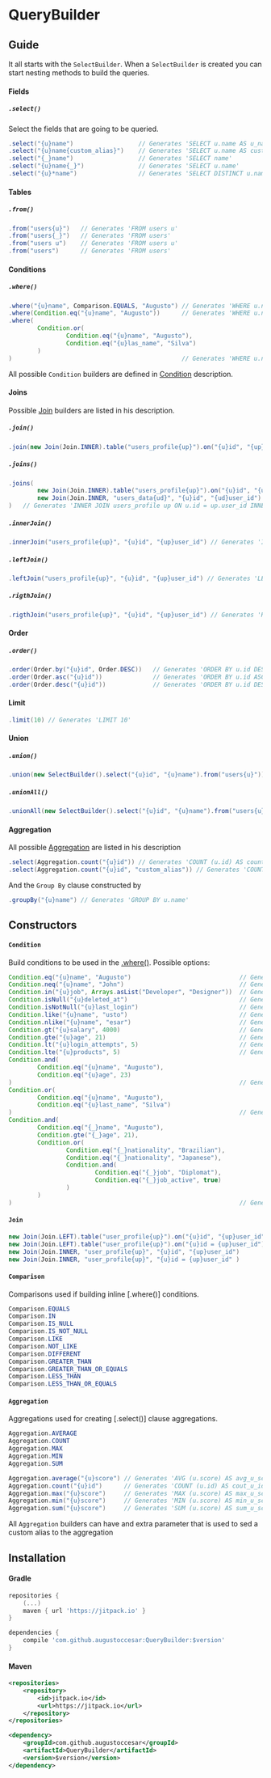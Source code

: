 # QueryBuilder

Guide
-----

It all starts with the `SelectBuilder`. When a `SelectBuilder` is created you can start nesting methods to
build the queries.

#### Fields ####

##### `.select()` #####
Select the fields that are going to be queried.
```java
.select("{u}name")                  // Generates 'SELECT u.name AS u_name'
.select("{u}name{custom_alias}")    // Generates 'SELECT u.name AS custom_alias'
.select("{_}name")                  // Generates 'SELECT name'
.select("{u}name{_}")               // Generates 'SELECT u.name'
.select("{u}*name")                 // Generates 'SELECT DISTINCT u.name AS u_name'
```

#### Tables ####

##### `.from()` #####
```java
.from("users{u}")   // Generates 'FROM users u'
.from("users{_}")   // Generates 'FROM users'
.from("users u")    // Generates 'FROM users u'
.from("users")      // Generates 'FROM users'
```

#### Conditions ####

##### `.where()` #####
```java
.where("{u}name", Comparison.EQUALS, "Augusto") // Generates 'WHERE u.name = 'Augusto''
.where(Condition.eq("{u}name", "Augusto"))      // Generates 'WHERE u.name = 'Augusto''
.where(
        Condition.or(
                Condition.eq("{u}name", "Augusto"),
                Condition.eq("{u}las_name", "Silva")
        )
)                                               // Generates 'WHERE u.name = 'Augusto' OR u.last_name = 'Silva''
```
All possible `Condition` builders are defined in [Condition](#condition) description.

#### Joins ####

Possible [Join](#join) builders are listed in his description.

##### `.join()` #####
```java
.join(new Join(Join.INNER).table("users_profile{up}").on("{u}id", "{up}user_id")) // Generates 'INNER JOIN users_profile up ON u.id = up.user_id'
```

##### `.joins()` #####
```java
.joins(
        new Join(Join.INNER).table("users_profile{up}").on("{u}id", "{up}user_id"),
        new Join(Join.INNER, "users_data{ud}", "{u}id", "{ud}user_id")
)   // Generates 'INNER JOIN users_profile up ON u.id = up.user_id INNER JOIN users_data ud ON u.id = ud.user_id'
```

##### `.innerJoin()` #####
```java
.innerJoin("users_profile{up}", "{u}id", "{up}user_id") // Generates 'INNER JOIN users_profile up ON u.id = up.user_id'
```

##### `.leftJoin()` #####
```java
.leftJoin("users_profile{up}", "{u}id", "{up}user_id") // Generates 'LEFT JOIN users_profile up ON u.id = up.user_id'
```

##### `.rigthJoin()` #####
```java
.rigthJoin("users_profile{up}", "{u}id", "{up}user_id") // Generates 'RIGHT JOIN users_profile up ON u.id = up.user_id'
```

#### Order ####

##### `.order()` #####
```java
.order(Order.by("{u}id", Order.DESC))   // Generates 'ORDER BY u.id DESC'
.order(Order.asc("{u}id"))              // Generates 'ORDER BY u.id ASC'
.order(Order.desc("{u}id"))             // Generates 'ORDER BY u.id DESC'
```

#### Limit ####
```java
.limit(10) // Generates 'LIMIT 10'
```

#### Union ####

##### `.union()` #####
```java
.union(new SelectBuilder().select("{u}id", "{u}name").from("users{u}")) // Generates 'UNION (SELECT u.id AS u_id, u.name AS u_name FROM users u)'
```

##### `.unionAll()` #####
```java
.unionAll(new SelectBuilder().select("{u}id", "{u}name").from("users{u}")) // Generates 'UNION ALL (SELECT u.id AS u_id, u.name AS u_name FROM users u)'
```

#### Aggregation ####
All possible [Aggregation]() are listed in his description
```java
.select(Aggregation.count("{u}id")) // Generates 'COUNT (u.id) AS count_u_id'
.select(Aggregation.count("{u}id", "custom_alias")) // Generates 'COUNT (u.id) AS custom_alias'
```
And the `Group By` clause constructed by
```java
.groupBy("{u}name") // Generates 'GROUP BY u.name'
```

Constructors
------------

#### `Condition` ####
Build conditions to be used in the [.where()](). Possible options:
```java
Condition.eq("{u}name", "Augusto")                              // Generates 'u.name = 'Augusto''
Condition.neq("{u}name", "John")                                // Generates 'u.name <> 'John''
Condition.in("{u}job", Arrays.asList("Developer", "Designer"))  // Generates 'u.job IN ('Developer', 'Designer')'
Condition.isNull("{u}deleted_at")                               // Generates 'u.deleted_at IS NULL'
Condition.isNotNull("{u}last_login")                            // Generates 'u.last_login IS NOT NULL'
Condition.like("{u}name", "usto")                               // Generates 'u.name LIKE '%usto%''
Condition.nlike("{u}name", "esar")                              // Generates 'u.name NOT LIKE '%esar%''
Condition.gt("{u}salary", 4000)                                 // Generates 'u.salary > 4000'
Condition.gte("{u}age", 21)                                     // Generates 'u.age >= 21'
Condition.lt("{u}login_attempts", 5)                            // Generates 'u.login_attempts < 5'
Condition.lte("{u}products", 5)                                 // Generates 'u.products <= 5'
Condition.and(
        Condition.eq("{u}name", "Augusto"),
        Condition.eq("{u}age", 23)
)                                                               // Generates 'u.name = 'Augusto' AND u.age = 23'
Condition.or(
        Condition.eq("{u}name", "Augusto"),
        Condition.eq("{u}last_name", "Silva")
)                                                               // Generates 'u.name = 'Augusto' OR u.last_name = 'Silva''
Condition.and(
        Condition.eq("{_}name", "Augusto"),
        Condition.gte("{_}age", 21),
        Condition.or(
                Condition.eq("{_}nationality", "Brazilian"),
                Condition.eq("{_}nationality", "Japanese"),
                Condition.and(
                        Condition.eq("{_}job", "Diplomat"),
                        Condition.eq("{_}job_active", true)
                )
        )
)                                                               // Generates 'name = 'Augusto' AND age >= 21 AND ( nationality = 'Brazilian' OR nationality = 'Japanese' OR ( job = 'Diplomat' AND job_active = true ) )'
```

#### `Join` ####
```java
new Join(Join.LEFT).table("user_profile{up}").on("{u}id", "{up}user_id")    // Generates 'LEFT JOIN user_profile up ON u.id = up.user_id'
new Join(Join.LEFT).table("user_profile{up}").on("{u}id = {up}user_id")     // Generates 'LEFT JOIN user_profile up ON u.id = up.user_id'
new Join(Join.INNER, "user_profile{up}", "{u}id", "{up}user_id")            // Generates 'INNER JOIN user_profile up ON u.id = up.user_id'
new Join(Join.INNER, "user_profile{up}", "{u}id = {up}user_id" )            // Generates 'INNER JOIN user_profile up ON u.id = up.user_id'
```

#### `Comparison` ####
Comparisons used if building inline [.where()] conditions.
```java
Comparison.EQUALS
Comparison.IN
Comparison.IS_NULL
Comparison.IS_NOT_NULL
Comparison.LIKE
Comparison.NOT_LIKE
Comparison.DIFFERENT
Comparison.GREATER_THAN
Comparison.GREATER_THAN_OR_EQUALS
Comparison.LESS_THAN
Comparison.LESS_THAN_OR_EQUALS
```

#### `Aggregation` ####
Aggregations used for creating [.select()] clause aggregations.
```java
Aggregation.AVERAGE
Aggregation.COUNT
Aggregation.MAX
Aggregation.MIN
Aggregation.SUM

Aggregation.average("{u}score") // Generates 'AVG (u.score) AS avg_u_score'
Aggregation.count("{u}id")      // Generates 'COUNT (u.id) AS cout_u_id'
Aggregation.max("{u}score")     // Generates 'MAX (u.score) AS max_u_score'
Aggregation.min("{u}score")     // Generates 'MIN (u.score) AS min_u_score'
Aggregation.sum("{u}score")     // Generates 'SUM (u.score) AS sum_u_score'
```
All `Aggregation` builders can have and extra parameter that is used to sed a custom alias
to the aggregation

Installation
------------

#### Gradle

```gradle
repositories {
    (...)
    maven { url 'https://jitpack.io' }
}
```

```gradle
dependencies {
    compile 'com.github.augustoccesar:QueryBuilder:$version'
}
```

#### Maven

```xml
<repositories>
    <repository>
        <id>jitpack.io</id>
        <url>https://jitpack.io</url>
    </repository>
</repositories>
```

```xml
<dependency>
    <groupId>com.github.augustoccesar</groupId>
    <artifactId>QueryBuilder</artifactId>
    <version>$version</version>
</dependency>
```